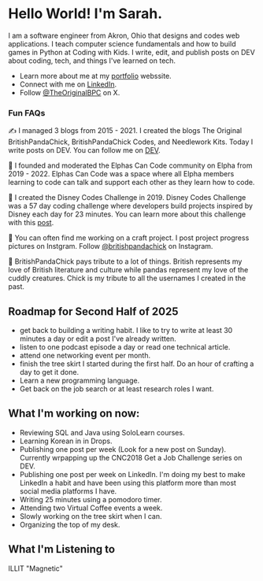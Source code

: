 # Hello World! I'm Sarah.
I am a software engineer from Akron, Ohio that designs and codes web applications. I teach computer science fundamentals and how to build games in Python at Coding with Kids. I write, edit, and publish posts on DEV about coding, tech, and things I've learned on tech.

* Learn more about me at my [portfolio](https://britishpandachick.github.io) webssite.
* Connect with me on [LinkedIn](https://www.linkedin.com/in/sarahbartleydye/).
* Follow [@TheOriginalBPC](https://twitter.com/TheOriginalBPC) on X.

### Fun FAQs
✍️ I managed 3 blogs from 2015 - 2021. I created the blogs The Original BritishPandaChick, BritishPandaChick Codes, and Needlework Kits. Today I write posts on DEV. You can follow me on [DEV](https://dev.to/theoriginalbpc).

💚 I founded and moderated the Elphas Can Code community on Elpha from 2019 - 2022. Elphas Can Code was a space where all Elpha members learning to code can talk and support each other as they learn how to code.

🏰 I created the Disney Codes Challenge in 2019. Disney Codes Challenge was a 57 day coding challenge where developers build projects inspired by Disney each day for 23 minutes. You can learn more about this challenge with this [post](https://dev.to/theoriginalbpc/everything-you-need-to-know-about-disney-codes-challenge-3ojb).

🧵 You can often find me working on a craft project. I post project progress pictures on Instgram. Follow [@britishpandachick](https://www.instagram.com/britishpandachick) on Instagram.

🐼 BritishPandaChick pays tribute to a lot of things. British represents my love of British literature and culture while pandas represent my love of the cuddly creatures. Chick is my tribute to all the usernames I created in the past.

## Roadmap for Second Half of 2025
- get back to building a writing habit. I like to try to write at least 30 minutes a day or edit a post I've already written.
- listen to one podcast episode a day or read one technical article.
- attend one networking event per month.
- finish the tree skirt I started during the first half. Do an hour of crafting a day to get it done.
- Learn a new programming language.
- Get back on the job search or at least research roles I want. 

## What I'm working on now:
- Reviewing SQL and Java using SoloLearn courses.
- Learning Korean in in Drops.
- Publishing one post per week (Look for a new post on Sunday). Currently wrpapping up the CNC2018 Get a Job Challenge series on DEV. 
- Publishing one post per week on LinkedIn. I'm doing my best to make LinkedIn a habit and have been using this platform more than most social media platforms I have.
- Writing 25 minutes using a pomodoro timer.
- Attending two Virtual Coffee events a week.
- Slowly working on the tree skirt when I can. 
- Organizing the top of my desk.

## What I'm Listening to
ILLIT "Magnetic"

